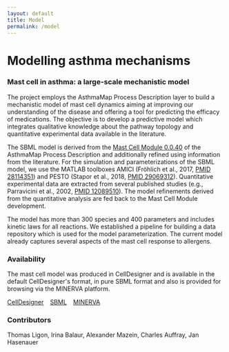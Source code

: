 ```yaml
---
layout: default
title: Model
permalink: /model
---
```


# Modelling asthma mechanisms

### Mast cell in asthma: a large-scale mechanistic model

The project employs the AsthmaMap Process Description layer to build a mechanistic model of mast cell dynamics aiming at improving our understanding of the disease and offering a tool for predicting the efficacy of medications. The objective is to develop a predictive model which integrates qualitative knowledge about the pathway topology and quantitative experimental data available in the literature.  

The SBML model is derived from the [Mast Cell Module 0.0.40](/bm) of the AsthmaMap Process Description and additionally refined using information from the literature. For the simulation and parameterizations of the SBML model, we use the MATLAB toolboxes AMICI (Fröhlich et al., 2017, [PMID 28114351](https://www.ncbi.nlm.nih.gov/pubmed/28114351)) and PESTO (Stapor et al., 2018, [PMID 29069312](https://www.ncbi.nlm.nih.gov/pubmed/29069312)). Quantitative experimental data are extracted from several published studies (e.g., Parravicini et al., 2002, [PMID 12089510](https://www.ncbi.nlm.nih.gov/pubmed/12089510)). The model refinements derived from the quantitative analysis are fed back to the Mast Cell Module development. 

The model has more than 300 species and 400 parameters and includes kinetic laws for all reactions. We established a pipeline for building a data repository which is used for the model parameterization. The current model already captures several aspects of the mast cell response to allergens.  

### Availability

The mast cell model was produced in CellDesigner and is available in the default CellDesigner's format, in pure SBML format and also is provided for browsing via the MINERVA platform.  

[CellDesigner](/downloads/models/ASTHMA_V40_M07NoRules.xml) &ensp; 
[SBML]() &ensp; 
[MINERVA](https://asthma.uni.lu/minerva/index.xhtml?id=ASTHMA_V40_M07NoRules) &ensp; 

### Contributors

Thomas Ligon, Irina Balaur, Alexander Mazein, Charles Auffray, Jan Hasenauer



